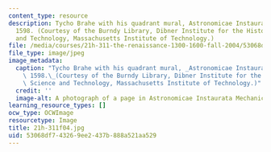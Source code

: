 ```yaml
---
content_type: resource
description: Tycho Brahe with his quadrant mural, Astronomicae Instaurata Mechanica,
  1598. (Courtesy of the Burndy Library, Dibner Institute for the History of Science
  and Technology, Massachusetts Institute of Technology.)
file: /media/courses/21h-311-the-renaissance-1300-1600-fall-2004/53068df743269ee2437b888a521aa529_21h-311f04.jpg
file_type: image/jpeg
image_metadata:
  caption: "Tycho Brahe with his quadrant mural, _Astronomicae Instaurata Mechanica_,\
    \ 1598.\_(Courtesy of the Burndy Library, Dibner Institute for the History of\
    \ Science and Technology, Massachusetts Institute of Technology.)"
  credit: ''
  image-alt: A photograph of a page in Astronomicae Instaurata Mechanica, 1598.
learning_resource_types: []
ocw_type: OCWImage
resourcetype: Image
title: 21h-311f04.jpg
uid: 53068df7-4326-9ee2-437b-888a521aa529
---
```

